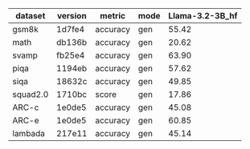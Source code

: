 | dataset | version | metric | mode | Llama-3.2-3B_hf |
|----- | ----- | ----- | ----- | -----|
| gsm8k | 1d7fe4 | accuracy | gen | 55.42 |
| math | db136b | accuracy | gen | 20.62 |
| svamp | fb25e4 | accuracy | gen | 63.90 |
| piqa | 1194eb | accuracy | gen | 57.62 |
| siqa | 18632c | accuracy | gen | 49.85 |
| squad2.0 | 1710bc | score | gen | 17.86 |
| ARC-c | 1e0de5 | accuracy | gen | 45.08 |
| ARC-e | 1e0de5 | accuracy | gen | 60.85 |
| lambada | 217e11 | accuracy | gen | 45.14 |
